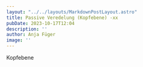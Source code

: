 ```yaml
---
layout: "../../layouts/MarkdownPostLayout.astro"
title: Passive Veredelung (Kopfebene) -xx 
pubDate: 2023-10-17T12:04
description: ''
author: Anja Füger
image: ''
---
```


Kopfebene